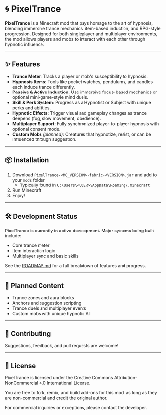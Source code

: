 # 🌀 PixelTrance

**PixelTrance** is a Minecraft mod that pays homage to the art of hypnosis, blending immersive trance mechanics, item-based induction, and RPG-style progression. Designed for both singleplayer and multiplayer environments, the mod allows players and mobs to interact with each other through hypnotic influence.

---

## ✨ Features

- **Trance Meter**: Tracks a player or mob's susceptibility to hypnosis.
- **Hypnosis Items**: Tools like pocket watches, pendulums, and candles each induce trance differently.
- **Passive & Active Induction**: Use immersive focus-based mechanics or optional mini-game-style mind duels.
- **Skill & Perk System**: Progress as a Hypnotist or Subject with unique perks and abilities.
- **Hypnotic Effects**: Trigger visual and gameplay changes as trance deepens (fog, slow movement, obedience).
- **Multiplayer Support**: Fully synchronized player-to-player hypnosis with optional consent mode.
- **Custom Mobs** *(planned)*: Creatures that hypnotize, resist, or can be influenced through suggestion.

---

## 📦 Installation

1. Download `PixelTrance-<MC_VERSION>-fabric-<VERSION>.jar` and add to your `mods` folder
   - Typically found in `C:\Users\<USER>\AppData\Roaming\.minecraft`
2. Run Minecraft
3. Enjoy!

---

## 🛠 Development Status

PixelTrance is currently in active development. Major systems being built include:
- Core trance meter
- Item interaction logic
- Multiplayer sync and basic skills

See the [ROADMAP.md](./ROADMAP.md) for a full breakdown of features and progress.

---

## 🔮 Planned Content

- Trance zones and aura blocks
- Anchors and suggestion scripting
- Trance duels and multiplayer events
- Custom mobs with unique hypnotic AI

---

## 🤝 Contributing

Suggestions, feedback, and pull requests are welcome!

---

## 📜 License

PixelTrance is licensed under the Creative Commons Attribution-NonCommercial 4.0 International License.

You are free to fork, remix, and build add-ons for this mod, as long as they are non-commercial and credit the original author.

For commercial inquiries or exceptions, please contact the developer.

